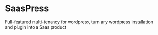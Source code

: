 # SaasPress
Full-featured multi-tenancy for wordpress, turn any wordpress installation and plugin into a Saas product
